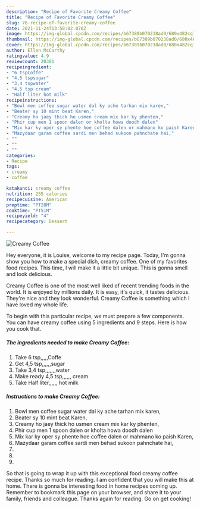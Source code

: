 ```yaml
---
description: "Recipe of Favorite Creamy Coffee"
title: "Recipe of Favorite Creamy Coffee"
slug: 76-recipe-of-favorite-creamy-coffee
date: 2021-11-24T13:58:02.076Z
image: https://img-global.cpcdn.com/recipes/b67389b070238ad0/680x482cq70/creamy-coffee-recipe-main-photo.jpg
thumbnail: https://img-global.cpcdn.com/recipes/b67389b070238ad0/680x482cq70/creamy-coffee-recipe-main-photo.jpg
cover: https://img-global.cpcdn.com/recipes/b67389b070238ad0/680x482cq70/creamy-coffee-recipe-main-photo.jpg
author: Ellen McCarthy
ratingvalue: 4.9
reviewcount: 20301
recipeingredient:
- "6 tspCoffe"
- "4,5 tspsugar"
- "3,4 tspwater"
- "4,5 tsp cream"
- "Half liter hot milk"
recipeinstructions:
- "Bowl men coffee sugar water dal ky ache tarhan mix karen,"
- "Beater sy 10 mint beat Karen,"
- "Creamy ho jaey thick ho usmen cream mix kar ky phenten,"
- "Phir cup men 1 spoon dalen or kholta howa doodh dalen"
- "Mix kar ky oper sy phente hoe coffee dalen or mahmano ko paish Karen,"
- "Mazydaar garam coffee sardi men behad sukoon pahnchate hai,"
- ""
- ""
- ""
categories:
- Recipe
tags:
- creamy
- coffee

katakunci: creamy coffee 
nutrition: 255 calories
recipecuisine: American
preptime: "PT28M"
cooktime: "PT51M"
recipeyield: "4"
recipecategory: Dessert

---
```



![Creamy Coffee](https://img-global.cpcdn.com/recipes/b67389b070238ad0/680x482cq70/creamy-coffee-recipe-main-photo.jpg)

Hey everyone, it is Louise, welcome to my recipe page. Today, I'm gonna show you how to make a special dish, creamy coffee. One of my favorites food recipes. This time, I will make it a little bit unique. This is gonna smell and look delicious.



Creamy Coffee is one of the most well liked of recent trending foods in the world. It is enjoyed by millions daily. It is easy, it's quick, it tastes delicious. They're nice and they look wonderful. Creamy Coffee is something which I have loved my whole life.


To begin with this particular recipe, we must prepare a few components. You can have creamy coffee using 5 ingredients and 9 steps. Here is how you cook that.

<!--inarticleads1-->

##### The ingredients needed to make Creamy Coffee:

1. Take 6 tsp,,,,,Coffe
1. Get 4,5 tsp,,,,,,sugar
1. Take 3,4 tsp,,,,,,,water
1. Make ready 4,5 tsp,,,,,, cream
1. Take Half liter,,,,,, hot milk




<!--inarticleads2-->

##### Instructions to make Creamy Coffee:

1. Bowl men coffee sugar water dal ky ache tarhan mix karen,
1. Beater sy 10 mint beat Karen,
1. Creamy ho jaey thick ho usmen cream mix kar ky phenten,
1. Phir cup men 1 spoon dalen or kholta howa doodh dalen
1. Mix kar ky oper sy phente hoe coffee dalen or mahmano ko paish Karen,
1. Mazydaar garam coffee sardi men behad sukoon pahnchate hai,
1. 
1. 
1. 




So that is going to wrap it up with this exceptional food creamy coffee recipe. Thanks so much for reading. I am confident that you will make this at home. There is gonna be interesting food in home recipes coming up. Remember to bookmark this page on your browser, and share it to your family, friends and colleague. Thanks again for reading. Go on get cooking!
